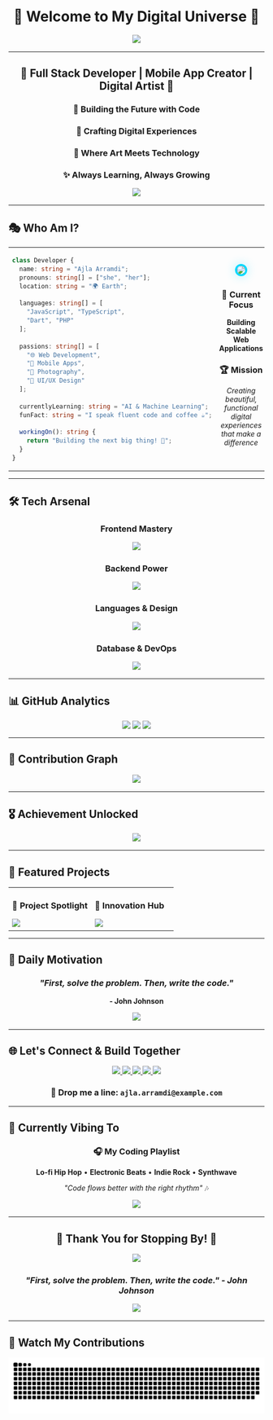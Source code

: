 <div align="center">

# 🌟 Welcome to My Digital Universe 🌟

<img src="https://capsule-render.vercel.app/api?type=waving&color=gradient&customColorList=6,11,20&height=180&section=header&text=Ajla%20Arramdi&fontSize=42&fontColor=fff&animation=twinkling&fontAlignY=32"/>

</div>

---

<div align="center">

## 💫 **Full Stack Developer | Mobile App Creator | Digital Artist** 💫

### 🚀 Building the Future with Code
### 💎 Crafting Digital Experiences  
### 🎨 Where Art Meets Technology
### ✨ Always Learning, Always Growing

<img src="https://user-images.githubusercontent.com/74038190/212284100-561aa473-3905-4a80-b561-0d28506553ee.gif" width="900">

</div>

---

## 🎭 **Who Am I?**

<table>
<tr>
<td width="50%">

```typescript
class Developer {
  name: string = "Ajla Arramdi";
  pronouns: string[] = ["she", "her"];
  location: string = "🌍 Earth";
  
  languages: string[] = [
    "JavaScript", "TypeScript", 
    "Dart", "PHP"
  ];
  
  passions: string[] = [
    "🌐 Web Development",
    "📱 Mobile Apps", 
    "📸 Photography",
    "🎨 UI/UX Design"
  ];
  
  currentlyLearning: string = "AI & Machine Learning";
  funFact: string = "I speak fluent code and coffee ☕";
  
  workingOn(): string {
    return "Building the next big thing! 🚀";
  }
}
```

</td>
<td width="50%">

<div align="center">
<img src="https://github.com/ajla-arramdi.png" width="200" style="border-radius: 50%; border: 4px solid #00D9FF; box-shadow: 0 0 20px #00D9FF50;"/>

### 🎯 **Current Focus**
**Building Scalable Web Applications**

### 🏆 **Mission**
*Creating beautiful, functional digital experiences that make a difference*

</div>

</td>
</tr>
</table>

---

## 🛠️ **Tech Arsenal**

<div align="center">

### **Frontend Mastery**
<img src="https://skillicons.dev/icons?i=react,nextjs,flutter,html,css,tailwind,bootstrap&theme=dark" />

### **Backend Power**
<img src="https://skillicons.dev/icons?i=nodejs,express,nestjs,laravel,php&theme=dark" />

### **Languages & Design**
<img src="https://skillicons.dev/icons?i=js,ts,dart,php,figma&theme=dark" />

### **Database & DevOps**
<img src="https://skillicons.dev/icons?i=mysql,postgresql,git,docker,vscode,postman&theme=dark" />

</div>

---

## 📊 **GitHub Analytics**

<div align="center">

<img width="49%" src="https://github-readme-stats-sigma-five.vercel.app/api?username=ajla-arramdi&show_icons=true&theme=algolia&hide_border=true&background=0D1117&stroke=0D1117&ring=00D9FF&currStreakLabel=00D9FF"/>
<img width="49%" src="https://streak-stats.demolab.com?user=ajla-arramdi&theme=algolia&hide_border=true&background=0D1117&stroke=0D1117&ring=00D9FF&currStreakLabel=00D9FF"/>

<img width="50%" src="https://github-readme-stats-sigma-five.vercel.app/api/top-langs/?username=ajla-arramdi&layout=donut&theme=algolia&hide_border=true&background=0D1117"/>

</div>

---

## 🌈 **Contribution Graph**

<div align="center">
<img src="https://github-readme-activity-graph.vercel.app/graph?username=ajla-arramdi&custom_title=✨%20Ajla's%20Contribution%20Journey%20✨&bg_color=0D1117&color=00D9FF&line=00D9FF&point=FFFFFF&area=true&hide_border=true&area_color=00D9FF20" width="100%"/>
</div>

---

## 🎖️ **Achievement Unlocked**

<div align="center">
<img src="https://github-profile-trophy.vercel.app/?username=ajla-arramdi&theme=algolia&no-frame=true&column=7&margin-w=10&margin-h=10&no-bg=true"/>
</div>

---

## 🚀 **Featured Projects**

<div align="center">

<table>
<tr>
<td width="50%">

### 🌟 **Project Spotlight**
<a href="#">
<img src="https://github-readme-stats-sigma-five.vercel.app/api/pin/?username=ajla-arramdi&repo=awesome-project&theme=algolia&hide_border=true&show_owner=true"/>
</a>

</td>
<td width="50%">

### 💎 **Innovation Hub**
<a href="#">
<img src="https://github-readme-stats-sigma-five.vercel.app/api/pin/?username=ajla-arramdi&repo=cool-app&theme=algolia&hide_border=true&show_owner=true"/>
</a>

</td>
</tr>
</table>

</div>

---

## 💬 **Daily Motivation**

<div align="center">

### *"First, solve the problem. Then, write the code."*
**- John Johnson**

<img src="https://user-images.githubusercontent.com/74038190/212284158-e840e285-664b-44d7-b79b-e264b5e54825.gif" width="400">

</div>

---

## 🌐 **Let's Connect & Build Together**

<div align="center">

<a href="https://www.linkedin.com/in/ajla-arramdi">
<img src="https://img.shields.io/badge/LinkedIn-0A66C2?style=for-the-badge&logo=linkedin&logoColor=white&labelColor=0A66C2"/>
</a>
<a href="https://twitter.com/ajla_arramdi">
<img src="https://img.shields.io/badge/Twitter-1DA1F2?style=for-the-badge&logo=twitter&logoColor=white&labelColor=1DA1F2"/>
</a>
<a href="https://instagram.com/ajla_arramdi">
<img src="https://img.shields.io/badge/Instagram-E4405F?style=for-the-badge&logo=instagram&logoColor=white&labelColor=E4405F"/>
</a>
<a href="mailto:ajla.arramdi@example.com">
<img src="https://img.shields.io/badge/Email-EA4335?style=for-the-badge&logo=gmail&logoColor=white&labelColor=EA4335"/>
</a>
<a href="https://ajla-portfolio.dev">
<img src="https://img.shields.io/badge/Portfolio-FF5722?style=for-the-badge&logo=About.me&logoColor=white&labelColor=FF5722"/>
</a>

### 📧 **Drop me a line:** `ajla.arramdi@example.com`

</div>

---

## 🎵 **Currently Vibing To**

<div align="center">

### 🎧 **My Coding Playlist**
**Lo-fi Hip Hop** • **Electronic Beats** • **Indie Rock** • **Synthwave**

*"Code flows better with the right rhythm"* 🎶

<img src="https://user-images.githubusercontent.com/74038190/212284087-bbe7e430-757e-4901-90bf-4cd2ce3e1852.gif" width="400">

</div>

---

<div align="center">

## 🌟 **Thank You for Stopping By!** 🌟

<img src="https://komarev.com/ghpvc/?username=ajla-arramdi&color=00D9FF&style=for-the-badge&label=Profile+Views"/>

### *"First, solve the problem. Then, write the code." - John Johnson*

<img src="https://capsule-render.vercel.app/api?type=waving&color=gradient&customColorList=6,11,20&height=100&section=footer&animation=twinkling"/>

</div>

---

## 🐍 **Watch My Contributions**

<div align="center">
<img src="https://raw.githubusercontent.com/platane/snk/output/github-contribution-grid-snake-dark.svg" alt="Snake animation" />
</div>
